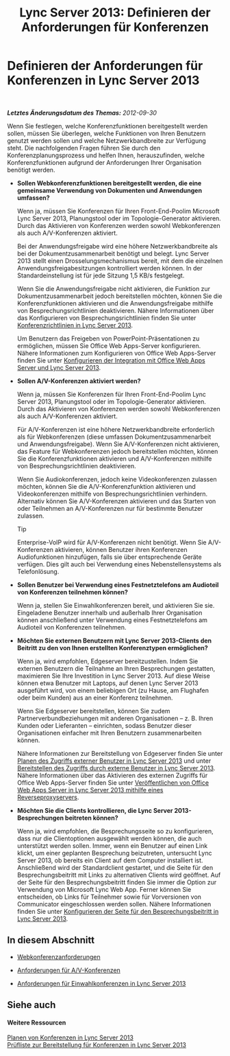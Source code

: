 ﻿---
title: 'Lync Server 2013: Definieren der Anforderungen für Konferenzen'
TOCTitle: Definieren der Anforderungen für Konferenzen
ms:assetid: 5c83e268-22bf-42b2-bac3-3237b5e02e03
ms:mtpsurl: https://technet.microsoft.com/de-de/library/JJ204935(v=OCS.15)
ms:contentKeyID: 49294131
ms.date: 05/19/2016
mtps_version: v=OCS.15
ms.translationtype: HT
---

# Definieren der Anforderungen für Konferenzen in Lync Server 2013

 

_**Letztes Änderungsdatum des Themas:** 2012-09-30_

Wenn Sie festlegen, welche Konferenzfunktionen bereitgestellt werden sollen, müssen Sie überlegen, welche Funktionen von Ihren Benutzern genutzt werden sollen und welche Netzwerkbandbreite zur Verfügung steht. Die nachfolgenden Fragen führen Sie durch den Konferenzplanungsprozess und helfen Ihnen, herauszufinden, welche Konferenzfunktionen aufgrund der Anforderungen Ihrer Organisation benötigt werden.

  - **Sollen Webkonferenzfunktionen bereitgestellt werden, die eine gemeinsame Verwendung von Dokumenten und Anwendungen umfassen?**
    
    Wenn ja, müssen Sie Konferenzen für Ihren Front-End-Poolim Microsoft Lync Server 2013, Planungstool oder im Topologie-Generator aktivieren. Durch das Aktivieren von Konferenzen werden sowohl Webkonferenzen als auch A/V-Konferenzen aktiviert.
    
    Bei der Anwendungsfreigabe wird eine höhere Netzwerkbandbreite als bei der Dokumentzusammenarbeit benötigt und belegt. Lync Server 2013 stellt einen Drosselungsmechanismus bereit, mit dem die einzelnen Anwendungsfreigabesitzungen kontrolliert werden können. In der Standardeinstellung ist für jede Sitzung 1,5 KB/s festgelegt.
    
    Wenn Sie die Anwendungsfreigabe nicht aktivieren, die Funktion zur Dokumentzusammenarbeit jedoch bereitstellen möchten, können Sie die Konferenzfunktionen aktivieren und die Anwendungsfreigabe mithilfe von Besprechungsrichtlinien deaktivieren. Nähere Informationen über das Konfigurieren von Besprechungsrichtlinien finden Sie unter [Konferenzrichtlinien in Lync Server 2013](lync-server-2013-conferencing-policies.md).
    
    Um Benutzern das Freigeben von PowerPoint-Präsentationen zu ermöglichen, müssen Sie Office Web Apps-Server konfigurieren. Nähere Informationen zum Konfigurieren von Office Web Apps-Server finden Sie unter [Konfigurieren der Integration mit Office Web Apps Server und Lync Server 2013](lync-server-2013-enabling-office-web-apps-server-and-lync-server-2013.md).

  - **Sollen A/V-Konferenzen aktiviert werden?**
    
    Wenn ja, müssen Sie Konferenzen für Ihren Front-End-Poolim Lync Server 2013, Planungstool oder im Topologie-Generator aktivieren. Durch das Aktivieren von Konferenzen werden sowohl Webkonferenzen als auch A/V-Konferenzen aktiviert.
    
    Für A/V-Konferenzen ist eine höhere Netzwerkbandbreite erforderlich als für Webkonferenzen (diese umfassen Dokumentzusammenarbeit und Anwendungsfreigabe). Wenn Sie A/V-Konferenzen nicht aktivieren, das Feature für Webkonferenzen jedoch bereitstellen möchten, können Sie die Konferenzfunktionen aktivieren und A/V-Konferenzen mithilfe von Besprechungsrichtlinien deaktivieren.
    
    Wenn Sie Audiokonferenzen, jedoch keine Videokonferenzen zulassen möchten, können Sie die A/V-Konferenzfunktion aktivieren und Videokonferenzen mithilfe von Besprechungsrichtlinien verhindern. Alternativ können Sie A/V-Konferenzen aktivieren und das Starten von oder Teilnehmen an A/V-Konferenzen nur für bestimmte Benutzer zulassen.
    

    > [!TIP]
    > Enterprise-VoIP wird für A/V-Konferenzen nicht benötigt. Wenn Sie A/V-Konferenzen aktivieren, können Benutzer ihren Konferenzen Audiofunktionen hinzufügen, falls sie über entsprechende Geräte verfügen. Dies gilt auch bei Verwendung eines Nebenstellensystems als Telefonlösung.



  - **Sollen Benutzer bei Verwendung eines Festnetztelefons am Audioteil von Konferenzen teilnehmen können?**
    
    Wenn ja, stellen Sie Einwahlkonferenzen bereit, und aktivieren Sie sie. Eingeladene Benutzer innerhalb und außerhalb Ihrer Organisation können anschließend unter Verwendung eines Festnetztelefons am Audioteil von Konferenzen teilnehmen.

  - **Möchten Sie externen Benutzern mit Lync Server 2013-Clients den Beitritt zu den von Ihnen erstellten Konferenztypen ermöglichen?**
    
    Wenn ja, wird empfohlen, Edgeserver bereitzustellen. Indem Sie externen Benutzern die Teilnahme an Ihren Besprechungen gestatten, maximieren Sie Ihre Investition in Lync Server 2013. Auf diese Weise können etwa Benutzer mit Laptops, auf denen Lync Server 2013 ausgeführt wird, von einem beliebigen Ort (zu Hause, am Flughafen oder beim Kunden) aus an einer Konferenz teilnehmen.
    
    Wenn Sie Edgeserver bereitstellen, können Sie zudem Partnerverbundbeziehungen mit anderen Organisationen – z. B. Ihren Kunden oder Lieferanten – einrichten, sodass Benutzer dieser Organisationen einfacher mit Ihren Benutzern zusammenarbeiten können.
    
    Nähere Informationen zur Bereitstellung von Edgeserver finden Sie unter [Planen des Zugriffs externer Benutzer in Lync Server 2013](lync-server-2013-planning-for-external-user-access.md) und unter [Bereitstellen des Zugriffs durch externe Benutzer in Lync Server 2013](lync-server-2013-deploying-external-user-access.md). Nähere Informationen über das Aktivieren des externen Zugriffs für Office Web Apps-Server finden Sie unter [Veröffentlichen von Office Web Apps Server in Lync Server 2013 mithilfe eines Reverseproxyservers](lync-server-2013-publishing-office-web-apps-server-using-a-reverse-proxy-server.md).

  - **Möchten Sie die Clients kontrollieren, die Lync Server 2013-Besprechungen beitreten können?**
    
    Wenn ja, wird empfohlen, die Besprechungsseite so zu konfigurieren, dass nur die Clientoptionen ausgewählt werden können, die auch unterstützt werden sollen. Immer, wenn ein Benutzer auf einen Link klickt, um einer geplanten Besprechung beizutreten, untersucht Lync Server 2013, ob bereits ein Client auf dem Computer installiert ist. Anschließend wird der Standardclient gestartet, und die Seite für den Besprechungsbeitritt mit Links zu alternativen Clients wird geöffnet. Auf der Seite für den Besprechungsbeitritt finden Sie immer die Option zur Verwendung von Microsoft Lync Web App. Ferner können Sie entscheiden, ob Links für Teilnehmer sowie für Vorversionen von Communicator eingeschlossen werden sollen. Nähere Informationen finden Sie unter [Konfigurieren der Seite für den Besprechungsbeitritt in Lync Server 2013](lync-server-2013-configuring-the-meeting-join-page.md).

## In diesem Abschnitt

  - [Webkonferenzanforderungen](lync-server-2013-web-conferencing-requirements.md)

  - [Anforderungen für A/V-Konferenzen](lync-server-2013-a-v-conferencing-requirements.md)

  - [Anforderungen für Einwahlkonferenzen in Lync Server 2013](lync-server-2013-dial-in-conferencing-requirements.md)

## Siehe auch

#### Weitere Ressourcen

[Planen von Konferenzen in Lync Server 2013](lync-server-2013-planning-for-conferencing.md)  
[Prüfliste zur Bereitstellung für Konferenzen in Lync Server 2013](lync-server-2013-deployment-checklist-for-conferencing.md)

